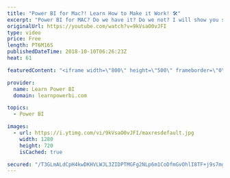 ```yaml
---
title: "Power BI for Mac?! Learn How to Make it Work! 🛠️"
excerpt: "Power BI for MAC? Do we have it? Do we not? I will show you step-by-step how you can use Power BI on MAC. What works, what doesn't and the workarounds. Links mentioned in the Video: •Get Power BI Mobile Apps for iOS, Android and Windows: https://powerbi.microsoft.com/en-us/mobile/ •Windows Virtual Machine"
originalUrl: https://youtube.com/watch?v=9kVsaO0vJFI
type: video
price: Free
length: PT6M16S
publishedDateTime: 2018-10-10T06:26:23Z
heat: 61

featuredContent: "<iframe width=\"800\" height=\"500\" frameborder=\"0\" src=\"https://www.youtube.com/embed/9kVsaO0vJFI\" allow=\"accelerometer; autoplay; encrypted-media; gyroscope; picture-in-picture\" allowfullscreen></iframe>"

provider:
  name: Learn Power BI
  domain: learnpowerbi.com

topics:
  - Power BI

images:
  - url: https://i.ytimg.com/vi/9kVsaO0vJFI/maxresdefault.jpg
    width: 1280
    height: 720
    isCached: true

secured: "/T3GLmALdCpH4kwDKHVLWJL3ZIDPTMGFg2NLp6m1CoDfmGvOhlI8TF+j9s7mgmF3jUoIzSP12+L2P7DnVf8Eynwan4n/NjnXNqW2XNPbIHBfjxkZWSm01OpkeSrRBX5DrmiltH1jJZfzwHwdSxfv3ODZCa45WgWcMuLPuPBgG83BtU6zWCVHEGkyz/sIbAkJZZDYhV6L0CKgbHEqAxfzvEt4SfMi75etlRRDO/vWaor7i+UswocQ13RPD/1ujst4nzSbDS8Kp+k2fFKQeLPVMyKBPNwfcie++npPPr+CZNSQ5PKJtRBqVcok9Zh9j5HX0KPlvOxdysanTYMuH9Xb1qAd5iM1QAO+7t2VyvEnlIKCo85QT4W+CvtE02h+ScUQXtQbnfuZEp7W+fWNB0GA/mIMkxhlFgfgKLbKVprHexI=;XkVXccrRl/whoiry9CrSdQ=="
---
```


